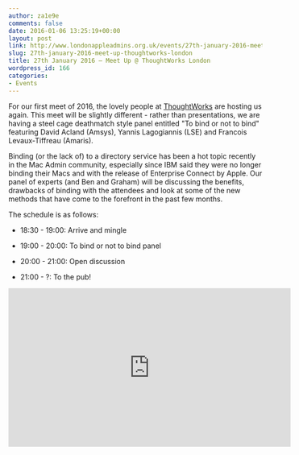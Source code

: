 ```yaml
---
author: za1e9e
comments: false
date: 2016-01-06 13:25:19+00:00
layout: post
link: http://www.londonappleadmins.org.uk/events/27th-january-2016-meet-up-thoughtworks-london/
slug: 27th-january-2016-meet-up-thoughtworks-london
title: 27th January 2016 – Meet Up @ ThoughtWorks London
wordpress_id: 166
categories:
- Events
---
```


For our first meet of 2016, the lovely people at [ThoughtWorks](https://thoughtworks.com) are hosting us again. This meet will be slightly different - rather than presentations, we are having a steel cage deathmatch style panel entitled "To bind or not to bind" featuring David Acland (Amsys), Yannis Lagogiannis (LSE) and Francois Levaux-Tiffreau (Amaris).

Binding (or the lack of) to a directory service has been a hot topic recently in the Mac Admin community, especially since IBM said they were no longer binding their Macs and with the release of Enterprise Connect by Apple. Our panel of experts (and Ben and Graham) will be discussing the benefits, drawbacks of binding with the attendees and look at some of the new methods that have come to the forefront in the past few months.

The schedule is as follows:



	
  * 18:30 - 19:00: Arrive and mingle

	
  * 19:00 - 20:00: To bind or not to bind panel

	
  * 20:00 - 21:00: Open discussion

	
  * 21:00 - ?: To the pub!


<iframe width="560" height="315" src="https://www.youtube.com/embed/ibH7lM2nN_A" frameborder="0" allow="accelerometer; autoplay; encrypted-media; gyroscope; picture-in-picture" allowfullscreen></iframe>


